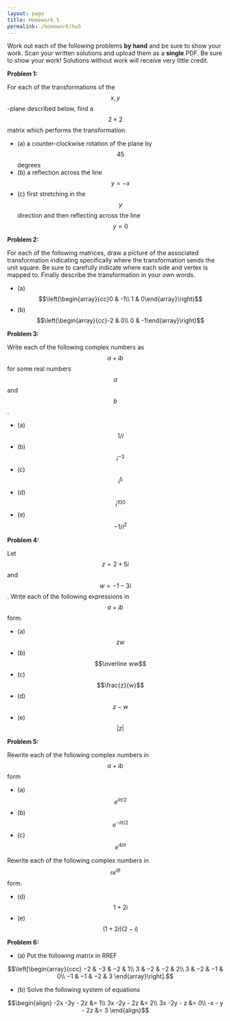 ```yaml
---
layout: page
title: Homework 5
permalink: /homework/hw5
---
```


Work out each of the following problems **by hand** and be sure to show your work.  Scan your written solutions and upload them as a **single** PDF.
Be sure to show your work!  Solutions without work will receive very little credit.

**Problem 1:**

For each of the transformations of the $$x,y$$-plane described below, find a $$2\times 2$$ matrix which performs the transformation.
* (a) a counter-clockwise rotation of the plane by $$45$$ degrees
* (b) a reflection across the line $$y = -x$$
* (c) first stretching in the $$y$$ direction and then reflecting across the line $$y=0$$

**Problem 2:**

For each of the following matrices, draw a picture of the associated transformation indicating specifically where the transformation sends the unit square.  Be sure to carefully indicate where each side and vertex is mapped to.
Finally describe the transformation in your own words.
* (a) $$\left(\begin{array}{cc}0 & -1\\ 1 & 0\end{array}\right)$$
* (b) $$\left(\begin{array}{cc}-2 & 0\\ 0 & -1\end{array}\right)$$

**Problem 3:**

Write each of the following complex numbers as $$a+ib$$ for some real numbers $$a$$ and $$b$$.
* (a) $$1/i$$
* (b) $$i^{-3}$$
* (c) $$i^5$$
* (d) $$i^{100}$$
* (e) $$-1/i^2$$

**Problem 4:**

Let $$z = 2 + 5i$$ and $$w = -1-3i$$.  Write each of the following expressions in $$a+ib$$ form.
* (a) $$zw$$
* (b) $$\overline ww$$
* (c) $$\frac{z}{w}$$
* (d) $$z - w$$
* (e) $$\lvert z\rvert$$

**Problem 5:**

Rewrite each of the following complex numbers in $$a+ib$$ form
* (a) $$e^{i\pi/2}$$
* (b) $$e^{-i\pi/2}$$
* (c) $$e^{4i\pi}$$

Rewrite each of the following complex numbers in $$re^{i\theta}$$ form.
* (d) $$1 + 2i$$
* (e) $$(1+2i)(2-i)$$


**Problem 6:**

* (a) Put the following matrix in RREF

$$\left[\begin{array}{ccc}
−2 & −3 & −2 & 1\\
 3 & −2 & −2 & 2\\
 3 & −2 & −1 & 0\\
−1 & −1 & −2 & 3
\end{array}\right].$$

* (b) Solve the following system of equations

$$\begin{align}
-2x -3y - 2z &= 1\\
 3x -2y - 2z &= 2\\
 3x -2y -  z &= 0\\
 -x - y - 2z &= 3
\end{align}$$


